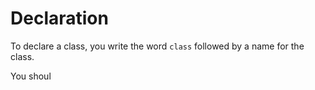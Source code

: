 # Declaration

To declare a class, you write the word `class` followed by a name for the class.

You shoul
